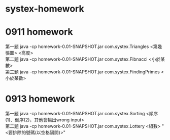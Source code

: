 # systex-homework

# 0911 homework
第一題
java -cp homework-0.01-SNAPSHOT.jar com.systex.Triangles <第幾張圖> <高度>  
第二題
java -cp homework-0.01-SNAPSHOT.jar com.systex.Fibnacci <小於某數>  
第三題
java -cp homework-0.01-SNAPSHOT.jar com.systex.FindingPrimes <小於某數>  

# 0913 homework
第一題
java -cp homework-0.01-SNAPSHOT.jar com.systex.Sorting <順序(1)、倒序(2)，其他會輸出wrong input>  
第二題
java -cp homework-0.01-SNAPSHOT.jar com.systex.Lottery <組數> "<要排除的號碼(以空格隔開)>"  
